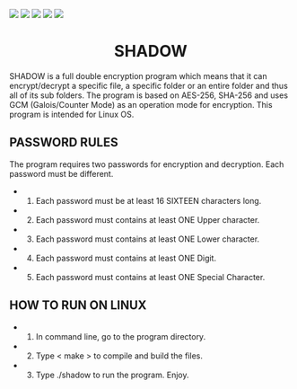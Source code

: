 ![](https://img.shields.io/badge/Code-C++-orange.svg?style=plastic&logo=c%2B%2B)
![](https://img.shields.io/badge/OS-Linux-orange.svg?style=plastic&logo=Linux)
![](https://img.shields.io/badge/Algorithm-AES-orange.svg?style=plastic&logo)
![](https://img.shields.io/badge/Algorithm-SHA-orange.svg?style=plastic&logo)
![](https://img.shields.io/badge/Tools-SublimeText-orange.svg?style=plastic&logo)
<h1 align="center"> SHADOW </h1>
SHADOW is a full double encryption program which means that it can encrypt/decrypt a specific file, a specific folder or an entire folder and thus all of its sub folders. The program is based on AES-256, SHA-256 and uses GCM (Galois/Counter Mode) as an operation mode for encryption. This program is intended for Linux OS.

<h2 align="left"> PASSWORD RULES </h2>
The program requires two passwords for encryption and decryption. Each password must be different.

- 1) Each password must be at least 16 SIXTEEN characters long.
- 2) Each password must contains at least ONE Upper character.
- 3) Each password must contains at least ONE Lower character.
- 4) Each password must contains at least ONE Digit.
- 5) Each password must contains at least ONE Special Character.

<h2 align="left"> HOW TO RUN ON LINUX </h2>

- 1) In command line, go to the program directory.
- 2) Type < make > to compile and build the files.
- 3) Type ./shadow to run the program. Enjoy.
